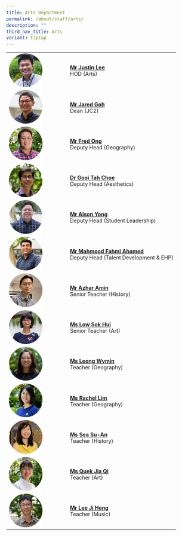 ```yaml
---
title: Arts Department
permalink: /about/staff/arts/
description: ""
third_nav_title: Arts
variant: tiptap
---
```

<table>
<tbody>
<tr>
<td rowspan="1" colspan="1">
<div class="isomer-image-wrapper">
<img style="width: 60%;" height="auto" width="100%" src="/images/Staff/Arts_JustinLee_s.jpg">
</div>
</td>
<td rowspan="1" colspan="1">
<p><strong><a href="/about/staff/arts/mr-justin-lee/" rel="noopener noreferrer nofollow" target="_blank">Mr Justin Lee</a></strong> 
<br>HOD (Arts)</p>
</td>
</tr>
<tr>
<td rowspan="1" colspan="1">
<div class="isomer-image-wrapper">
<img style="width: 60%;" height="auto" width="100%" src="/images/Staff/Arts-Jared-Goh_s.jpg">
</div>
</td>
<td rowspan="1" colspan="1">
<p><strong><a href="/about/staff/arts/mr-jared-goh/" rel="noopener noreferrer nofollow" target="_blank">Mr Jared Goh</a></strong> 
<br>Dean (JC2)</p>
</td>
</tr>
<tr>
<td rowspan="1" colspan="1">
<div class="isomer-image-wrapper">
<img style="width: 60%;" height="auto" width="100%" src="/images/Staff/Fred-Ong-s.jpg">
</div>
</td>
<td rowspan="1" colspan="1">
<p><strong><a href="/about/staff/arts/mr-fred-ong/" rel="noopener noreferrer nofollow" target="_blank">Mr Fred Ong</a></strong> 
<br>Deputy Head (Geography)</p>
</td>
</tr>
<tr>
<td rowspan="1" colspan="1">
<div class="isomer-image-wrapper">
<img style="width: 60%;" height="auto" width="100%" src="/images/Staff/Arts-Gooi-Tah-Choe_s.jpg">
</div>
</td>
<td rowspan="1" colspan="1">
<p><strong><a href="/about/staff/arts/dr-gooi-tah-choe/" rel="noopener noreferrer nofollow" target="_blank">Dr Gooi Tah Choe</a></strong> 
<br>Deputy Head (Aesthetics)</p>
</td>
</tr>
<tr>
<td rowspan="1" colspan="1">
<div class="isomer-image-wrapper">
<img style="width: 60%;" height="auto" width="100%" src="/images/Staff/Arts_AlsonYong_s.jpg">
</div>
</td>
<td rowspan="1" colspan="1">
<p><strong><a href="/about/staff/arts/mr-alson-yong/" rel="noopener noreferrer nofollow" target="_blank">Mr Alson Yong</a></strong> 
<br>Deputy Head (Student Leadership)</p>
</td>
</tr>
<tr>
<td rowspan="1" colspan="1">
<div class="isomer-image-wrapper">
<img style="width: 60%;" height="auto" width="100%" src="/images/Staff/Arts-Mahmood-Fahmi_s.jpg">
</div>
</td>
<td rowspan="1" colspan="1">
<p><strong><a href="/about/staff/arts/mr-mahmood-fahmi-ahamed/" rel="noopener noreferrer nofollow" target="_blank">Mr Mahmood Fahmi Ahamed</a></strong> 
<br>Deputy Head (Talent Development &amp; EHP)</p>
</td>
</tr>
<tr>
<td rowspan="1" colspan="1">
<div class="isomer-image-wrapper">
<img style="width: 60%;" height="auto" width="100%" src="/images/Staff/Arts-Azhar_s.jpg">
</div>
</td>
<td rowspan="1" colspan="1">
<p><strong><a href="/about/staff/arts/mr-azhar-amin/" rel="noopener noreferrer nofollow" target="_blank">Mr Azhar Amin</a></strong> 
<br>Senior Teacher (History)</p>
</td>
</tr>
<tr>
<td rowspan="1" colspan="1">
<div class="isomer-image-wrapper">
<img style="width: 60%;" height="auto" width="100%" src="/images/Staff/Arts-Low-Sok-Hui_s.jpg">
</div>
</td>
<td rowspan="1" colspan="1">
<p><strong><a href="/about/staff/arts/ms-low-sok-hui/" rel="noopener noreferrer nofollow" target="_blank">Ms Low Sok Hui</a></strong> 
<br>Senior Teacher (Art)</p>
</td>
</tr>
<tr>
<td rowspan="1" colspan="1">
<div class="isomer-image-wrapper">
<img style="width: 60%;" height="auto" width="100%" src="/images/Staff/Arts-Leong-Wymin_s.jpg">
</div>
</td>
<td rowspan="1" colspan="1">
<p><strong><a href="/about/staff/arts/ms-leong-wymin/" rel="noopener noreferrer nofollow" target="_blank">Ms Leong Wymin</a></strong> 
<br>Teacher (Geography)</p>
</td>
</tr>
<tr>
<td rowspan="1" colspan="1">
<div class="isomer-image-wrapper">
<img style="width: 60%;" height="auto" width="100%" src="/images/Staff/Arts-Rachel-Lim_s.jpg">
</div>
</td>
<td rowspan="1" colspan="1">
<p><strong><a href="/about/staff/arts/ms-rachel-lim/" rel="noopener noreferrer nofollow" target="_blank">Ms Rachel Lim</a></strong> 
<br>Teacher (Geography)</p>
</td>
</tr>
<tr>
<td rowspan="1" colspan="1">
<div class="isomer-image-wrapper">
<img style="width: 60%;" height="auto" width="100%" src="/images/Staff/Arts_Sea_Su_An.jpg">
</div>
</td>
<td rowspan="1" colspan="1">
<p><strong><a href="/about/staff/arts/ms-sea-su-an/" rel="noopener noreferrer nofollow" target="_blank">Ms Sea Su-An</a></strong> 
<br>Teacher (History)</p>
</td>
</tr>
<tr>
<td rowspan="1" colspan="1">
<div class="isomer-image-wrapper">
<img style="width: 60%;" height="auto" width="100%" src="/images/Staff/Quek-Jia-Qi-s.jpg">
</div>
</td>
<td rowspan="1" colspan="1">
<p><strong><a href="/about/staff/arts/ms-quek-jia-qi/" rel="noopener noreferrer nofollow" target="_blank">Ms Quek Jia Qi</a></strong> 
<br>Teacher (Art)</p>
</td>
</tr>
<tr>
<td rowspan="1" colspan="1">
<div class="isomer-image-wrapper">
<img style="width: 60%;" height="auto" width="100%" src="/images/Staff/Arts-Lee-Ji-Heng_s.jpg">
</div>
</td>
<td rowspan="1" colspan="1">
<p><strong><a href="/about/staff/arts/mr-lee-ji-heng/" rel="noopener noreferrer nofollow" target="_blank">Mr Lee Ji Heng</a></strong> 
<br>Teacher (Music)</p>
</td>
</tr>
</tbody>
</table>
<p></p>
<p></p>